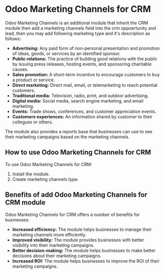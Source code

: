# Odoo Marketing Channels for CRM

Odoo Marketing Channels is an additional module that inherit the CRM module then add a marketing channels field into the crm oppoertunity and lead, then you may add following marketing type and it's description as follows:

* **Advertising:** Any paid form of non-personal presentation and promotion of ideas, goods, or services by an identified sponsor.
* **Public relations:** The practice of building good relations with the public by issuing press releases, hosting events, and sponsoring charitable causes.
* **Sales promotion:** A short-term incentive to encourage customers to buy a product or service.
* **Direct marketing:** Direct mail, email, or telemarketing to reach potential customers.
* **Traditional media:** Television, radio, print, and outdoor advertising.
* **Digital media:** Social media, search engine marketing, and email marketing.
* **Events:** Trade shows, conferences, and customer appreciation events.
* **Customers experiences:** An information shared by customer to their collegues or others.

The module also provides a reports base that businesses can use to see their marketing campaigns based on the marketing channels.

## How to use Odoo Marketing Channels for CRM

To use Odoo Marketing Channels for CRM:

1. Install the module.
2. Create marketing channels type.

## Benefits of add Odoo Marketing Channels for CRM module

Odoo Marketing Channels for CRM offers a number of benefits for businesses:

* **Increased efficiency:** The module helps businesses to manage their marketing channels more efficiently.
* **Improved visibility:** The module provides businesses with better visibility into their marketing campaigns.
* **Better decision-making:** The module helps businesses to make better decisions about their marketing campaigns.
* **Increased ROI:** The module helps businesses to improve the ROI of their marketing campaigns.
